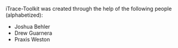 iTrace-Toolkit was created through the help of the following people (alphabetized):

- Joshua Behler
- Drew Guarnera
- Praxis Weston
